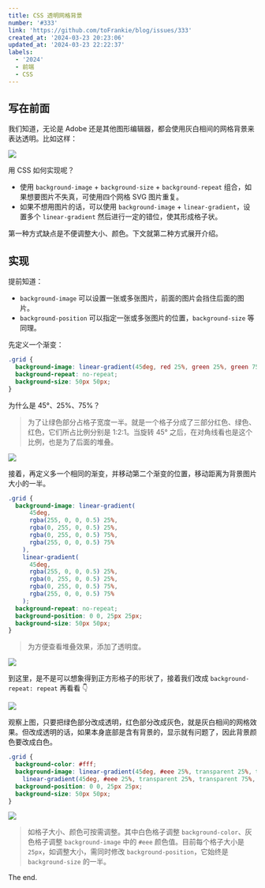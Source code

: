```yaml
---
title: CSS 透明网格背景
number: '#333'
link: 'https://github.com/toFrankie/blog/issues/333'
created_at: '2024-03-23 20:23:06'
updated_at: '2024-03-23 22:22:37'
labels:
  - '2024'
  - 前端
  - CSS
---
```

## 写在前面

我们知道，无论是 Adobe 还是其他图形编辑器，都会使用灰白相间的网格背景来表达透明。比如这样：

![](https://cdn.jsdelivr.net/gh/toFrankie/blog@main/images/2024/3/1711197709091.png)

用 CSS 如何实现呢？

- 使用 `background-image` + `background-size` + `background-repeat` 组合，如果想要图片不失真，可使用四个网格 SVG 图片重复。
- 如果不想用图片的话，可以使用 `background-image` + `linear-gradient`，设置多个 `linear-gradient` 然后进行一定的错位，使其形成格子状。

第一种方式缺点是不便调整大小、颜色。下文就第二种方式展开介绍。

## 实现

提前知道：

- `background-image` 可以设置一张或多张图片，前面的图片会挡住后面的图片。
- `background-position` 可以指定一张或多张图片的位置，`background-size` 等同理。

先定义一个渐变：

```css
.grid {
  background-image: linear-gradient(45deg, red 25%, green 25%, green 75%, red 75%);
  background-repeat: no-repeat;
  background-size: 50px 50px;
}
```

为什么是 45°、25%、75%？

> 为了让绿色部分占格子宽度一半。就是一个格子分成了三部分红色、绿色、红色，它们所占比例分别是 1:2:1。当旋转 45° 之后，在对角线看也是这个比例，也是为了后面的堆叠。


![](https://cdn.jsdelivr.net/gh/toFrankie/blog@main/images/2024/3/1711201062546.png)

接着，再定义多一个相同的渐变，并移动第二个渐变的位置，移动距离为背景图片大小的一半。

```css
.grid {
  background-image: linear-gradient(
      45deg,
      rgba(255, 0, 0, 0.5) 25%,
      rgba(0, 255, 0, 0.5) 25%,
      rgba(0, 255, 0, 0.5) 75%,
      rgba(255, 0, 0, 0.5) 75%
    ),
    linear-gradient(
      45deg,
      rgba(255, 0, 0, 0.5) 25%,
      rgba(0, 255, 0, 0.5) 25%,
      rgba(0, 255, 0, 0.5) 75%,
      rgba(255, 0, 0, 0.5) 75%
    );
  background-repeat: no-repeat;
  background-position: 0 0, 25px 25px;
  background-size: 50px 50px;
}
```

> 为方便查看堆叠效果，添加了透明度。

![](https://cdn.jsdelivr.net/gh/toFrankie/blog@main/images/2024/3/1711201488863.png)

到这里，是不是可以想象得到正方形格子的形状了，接着我们改成 `background-repeat: repeat` 再看看 👇

![](https://cdn.jsdelivr.net/gh/toFrankie/blog@main/images/2024/3/1711201624105.png)

观察上图，只要把绿色部分改成透明，红色部分改成灰色，就是灰白相间的网格效果。但改成透明的话，如果本身底部是含有背景的，显示就有问题了，因此背景颜色要改成白色。

```css
.grid {
  background-color: #fff;
  background-image: linear-gradient(45deg, #eee 25%, transparent 25%, transparent 75%, #eee 75%),
    linear-gradient(45deg, #eee 25%, transparent 25%, transparent 75%, #eee 75%);
  background-position: 0 0, 25px 25px;
  background-size: 50px 50px;
}
```

![](https://cdn.jsdelivr.net/gh/toFrankie/blog@main/images/2024/3/1711202175343.png)

> 如格子大小、颜色可按需调整。其中白色格子调整 `background-color`、灰色格子调整 `background-image` 中的 `#eee` 颜色值。目前每个格子大小是 `25px`，如调整大小，需同时修改 `background-position`，它始终是 `background-size` 的一半。

The end.
